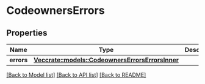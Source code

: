 # CodeownersErrors

## Properties

Name | Type | Description | Notes
------------ | ------------- | ------------- | -------------
**errors** | [**Vec<crate::models::CodeownersErrorsErrorsInner>**](codeowners_errors_errors_inner.md) |  | 

[[Back to Model list]](../README.md#documentation-for-models) [[Back to API list]](../README.md#documentation-for-api-endpoints) [[Back to README]](../README.md)


